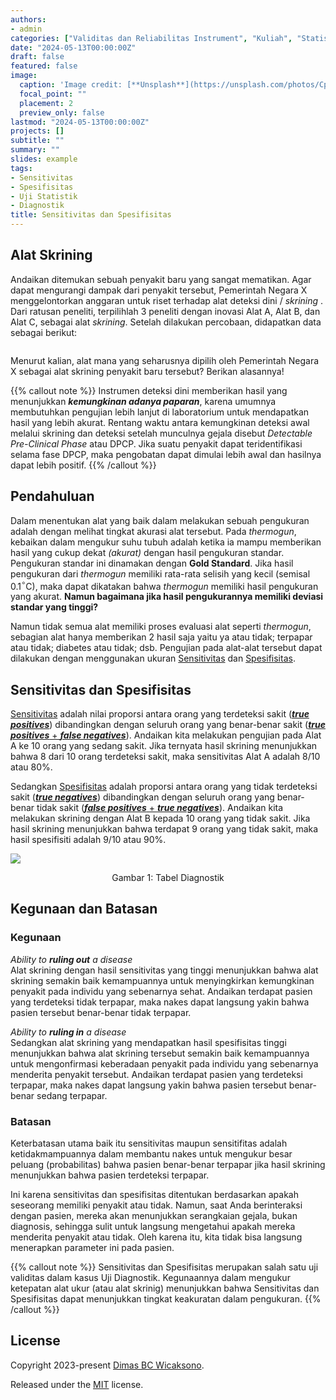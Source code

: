 ```yaml
---
authors:
- admin
categories: ["Validitas dan Reliabilitas Instrument", "Kuliah", "Statistik", "R"]
date: "2024-05-13T00:00:00Z"
draft: false
featured: false
image:
  caption: 'Image credit: [**Unsplash**](https://unsplash.com/photos/CpkOjOcXdUY)'
  focal_point: ""
  placement: 2
  preview_only: false
lastmod: "2024-05-13T00:00:00Z"
projects: []
subtitle: ""
summary: ""
slides: example
tags:
- Sensitivitas
- Spesifisitas
- Uji Statistik
- Diagnostik
title: Sensitivitas dan Spesifisitas
---
```


## Alat Skrining

Andaikan ditemukan sebuah penyakit baru yang sangat mematikan. Agar dapat mengurangi dampak dari penyakit tersebut, Pemerintah Negara X menggelontorkan anggaran untuk riset terhadap alat deteksi dini / *skrining* . Dari ratusan peneliti, terpilihlah 3 peneliti dengan inovasi Alat A, Alat B, dan Alat C, sebagai alat *skrining*. Setelah dilakukan percobaan, didapatkan data sebagai berikut:

```r

```

Menurut kalian, alat mana yang seharusnya dipilih oleh Pemerintah Negara X sebagai alat skrining penyakit baru tersebut? Berikan alasannya!

{{% callout note %}}
Instrumen deteksi dini memberikan hasil yang menunjukkan **_kemungkinan adanya paparan_**, karena umumnya membutuhkan pengujian lebih lanjut di laboratorium untuk mendapatkan hasil yang lebih akurat. Rentang waktu antara kemungkinan deteksi awal melalui skrining dan deteksi setelah munculnya gejala disebut _Detectable Pre-Clinical Phase_ atau DPCP. Jika suatu penyakit dapat teridentifikasi selama fase DPCP, maka pengobatan dapat dimulai lebih awal dan hasilnya dapat lebih positif.
{{% /callout %}}

## Pendahuluan

Dalam menentukan alat yang baik dalam melakukan sebuah pengukuran adalah dengan melihat tingkat akurasi alat tersebut. Pada *thermogun*, kebaikan dalam mengukur suhu tubuh adalah ketika ia mampu memberikan hasil yang cukup dekat *(akurat)* dengan hasil pengukuran standar. Pengukuran standar ini dinamakan dengan **Gold Standard**. Jika hasil pengukuran dari *thermogun* memiliki rata-rata selisih yang kecil (semisal 0.1$^\circ$C), maka dapat dikatakan bahwa *thermogun* memiliki hasil pengukuran yang akurat. **Namun bagaimana jika hasil pengukurannya memiliki deviasi standar yang tinggi?**

Namun tidak semua alat memiliki proses evaluasi alat seperti *thermogun*, sebagian alat hanya memberikan 2 hasil saja yaitu ya atau tidak; terpapar atau tidak; diabetes atau tidak; dsb. Pengujian pada alat-alat tersebut dapat dilakukan dengan menggunakan ukuran [Sensitivitas](#) dan [Spesifisitas](#).

## Sensitivitas dan Spesifisitas

[Sensitivitas](#) adalah nilai proporsi antara orang yang terdeteksi sakit ([**_true positives_**](#)) dibandingkan dengan seluruh orang yang benar-benar sakit ([**_true positives_** + **_false negatives_**](#)). Andaikan kita melakukan pengujian pada Alat A ke 10 orang yang sedang sakit. Jika ternyata hasil skrining menunjukkan bahwa 8 dari 10 orang terdeteksi sakit, maka sensitivitas Alat A adalah 8/10 atau 80%.

Sedangkan [Spesifisitas]($) adalah proporsi antara orang yang tidak terdeteksi sakit ([**_true negatives_**](#)) dibandingkan dengan seluruh orang yang benar-benar tidak sakit ([**_false positives_** + **_true negatives_**](#)). Andaikan kita melakukan skrining dengan Alat B kepada 10 orang yang tidak sakit. Jika hasil skrining menunjukkan bahwa terdapat 9 orang yang tidak sakit, maka hasil spesifisiti adalah 9/10 atau 90%.

<div class="figure">
<img src="https://thecompletemedic.com/images/core/research-diagnostic-table_original.png" />
<p class="caption" style="text-align: center"><span id="fig:tab-diagnstk"></span>Gambar 1: Tabel Diagnostik</p>
</div>

## Kegunaan dan Batasan

### Kegunaan

_Ability to **ruling out** a disease_<br />
Alat skrining dengan hasil sensitivitas yang tinggi menunjukkan bahwa alat skrining semakin baik kemampuannya untuk menyingkirkan kemungkinan penyakit pada individu yang sebenarnya sehat. Andaikan terdapat pasien yang terdeteksi tidak terpapar, maka nakes dapat langsung yakin bahwa pasien tersebut benar-benar tidak terpapar.

_Ability to **ruling in** a disease_<br />
Sedangkan alat skrining yang mendapatkan hasil spesifisitas tinggi menunjukkan bahwa alat skrining tersebut semakin baik kemampuannya untuk mengonfirmasi keberadaan penyakit pada individu yang sebenarnya menderita penyakit tersebut. Andaikan terdapat pasien yang terdeteksi terpapar, maka nakes dapat langsung yakin bahwa pasien tersebut benar-benar sedang terpapar.

### Batasan

Keterbatasan utama baik itu sensitivitas maupun sensitifitas adalah ketidakmampuannya dalam membantu nakes untuk mengukur besar peluang (probabilitas) bahwa pasien benar-benar terpapar jika hasil skrining menunjukkan bahwa pasien terdeteksi terpapar.

Ini karena sensitivitas dan spesifisitas ditentukan berdasarkan apakah seseorang memiliki penyakit atau tidak. Namun, saat Anda berinteraksi dengan pasien, mereka akan menunjukkan serangkaian gejala, bukan diagnosis, sehingga sulit untuk langsung mengetahui apakah mereka menderita penyakit atau tidak. Oleh karena itu, kita tidak bisa langsung menerapkan parameter ini pada pasien. 

{{% callout note %}}
Sensitivitas dan Spesifisitas merupakan salah satu uji validitas dalam kasus Uji Diagnostik. Kegunaannya dalam mengukur ketepatan alat ukur (atau alat skrinig) menunjukkan bahwa Sensitivitas dan Spesifisitas dapat menunjukkan tingkat keakuratan dalam pengukuran.
{{% /callout %}}

## License

Copyright 2023-present [Dimas BC Wicaksono](https://dwicaksono.netlify.app/).

Released under the [MIT](https://github.com/HugoBlox/hugo-blox-builder/blob/master/LICENSE.md) license.
